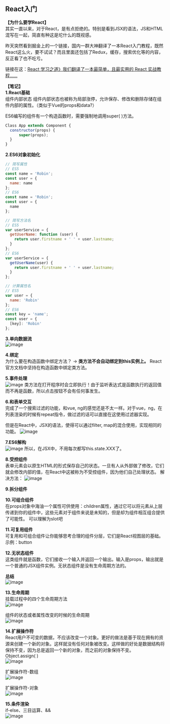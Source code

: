 ## React入门
**【为什么要学React】**  
其实一直以来，对于React，是有点拒绝的。特别是看到JSX的语法，JS和HTML混写在一起，简直有种这是坨什么的既视感。

昨天突然看到掘金上的一个链接，国内一群大神翻译了一本React入门教程，既然React这么火，要不试试？而且里面还包括了Redux，缓存，搜索优化等的内容，反正看了也不吃亏。

链接在这：[React 学习之道》我们翻译了一本最简单，且最实用的 React 实战教程……](https://zhuanlan.zhihu.com/p/33305494)

**【笔记】**  
**1.React基础**  
组件内部状态
组件内部状态也被称为局部涨停，允许保存、修改和删除存储在组件内部的属性。（类似于Vue的props和data?）

ES6编写的组件有一个构造函数时，需要强制地调用super( )方法。
```javascript
Class App extends Component {
  constructor(props) {
      super(props);
  }
}
```

**2.ES6对象初始化**  
```javascript
// 简写属性
// ES5
const name = 'Robin';
const user = {
  name: name
};
// ES6
const name = 'Robin';
const user = {
  name
};

// 简写方法名
// ES5
var userService = {
  getUserName: function (user) {
    return user.firstname + ' ' + user.lastname;
  }
};
// ES6
var userService = {
  getUserName(user) {
    return user.firstname + ' ' + user.lastname;
  }
};

// 计算属性名
// ES5
var user = {
  name: 'Robin'
};
// ES6
const key = 'name';
const user = {
  [key]: 'Robin'
};
```

**3.单向数据流**  
![image](https://user-images.githubusercontent.com/35365161/35478969-f34b6494-0425-11e8-9fed-82811389390b.png)

**4.绑定**  
为什么要在构造函数中绑定方法？ -> **类方法不会自动绑定到this实例上。**
React官方文档中坚持在构造函数中绑定类方法。

**5.事件处理**  
![image](https://user-images.githubusercontent.com/35365161/35479009-ddfcbca4-0426-11e8-9d5e-ba3616abb286.png)
类方法在打开程序时会立即执行！由于监听表达式是函数执行的返回值而不再是函数，所以点击按钮不会有任何事发生。

**6.和表单交互**  
完成了一个搜索过滤的功能，和vue, ng的感觉还是不太一样。对于vue，ng，在列表渲染的时候有repeat指令，做过滤的话可以直接在这使用过滤器实现。
  
但是在React中，JSX的语法，使得可以通过filter, map的混合使用，实现相同的功能。
![image](https://user-images.githubusercontent.com/35365161/35479197-6a24c21c-042c-11e8-8866-36305ad2789a.png)

**7.ES6解构**  
![image](https://user-images.githubusercontent.com/35365161/35479209-aea33fa4-042c-11e8-86d2-986d34633e33.png)
所以，在JSX中，不用每次都写this.state.XXX了。

**8.受控组件**  
表单元素会以原生HTML的形式保存自己的状态。一旦有人从外部做了修改，它们就会修改内部的值，在React中这被称为不受控组件，因为他们自己处理状态。
解决方法：
![image](https://user-images.githubusercontent.com/35365161/35479463-289c3a8a-0433-11e8-997f-60eb782c5dc9.png)

**9.拆分组件**  

**10.可组合组件**  
在props对象中海油一个属性可供使用：children属性，通过它可以将元素从上层传递到你的组件中，这些元素对于组件来说是未知的，但是却为组件相互组合提供了可能性。
可以理解为slot吧

**11.可复用组件**  
可复用和可组合组件让你能够思考合理的组件分层，它们是React视图层的基础。
示例：button

**12.无状态组件**  
这类组件就是函数，它们接收一个输入并返回一个输出。输入是props，输出就是一个普通的JSX组件实例。无状态组件是没有生命周期方法的。

**总结**  
![image](https://user-images.githubusercontent.com/35365161/35479912-fec2d0ec-043d-11e8-9473-6691635d298b.png)

**13.生命周期**  
挂载过程中的四个生命周期方法  
![image](https://user-images.githubusercontent.com/35365161/35499753-afcb1568-050e-11e8-8f34-9daa653df4fa.png)

组件的状态或者属性改变的时候的生命周期  
![image](https://user-images.githubusercontent.com/35365161/35499756-b612d2bc-050e-11e8-96e7-0914ab042342.png)

**14.扩展操作符**  
React用户不可变的数据，不应该改变一个对象。更好的做法是基于现在拥有的资源来创建一个新的对象。这样就没有任何对象被改变。这样做的好处是数据结构将保持不变，因为总是返回一个新的对象，而之前的对象保持不变。
Object.assign( )  
![image](https://user-images.githubusercontent.com/35365161/35500123-56d6518c-0510-11e8-9b4a-9b97c8880abf.png)

扩展操作符-数组  
![image](https://user-images.githubusercontent.com/35365161/35500149-768040c4-0510-11e8-8406-ea36a8e97fbb.png)

扩展操作符-对象  
![image](https://user-images.githubusercontent.com/35365161/35500192-926af752-0510-11e8-9144-68ae2a714a64.png)

**15.条件渲染**  
if-else、三目运算、&&  
![image](https://user-images.githubusercontent.com/35365161/35500380-42f611e2-0511-11e8-9180-2b693b8d2079.png)
















